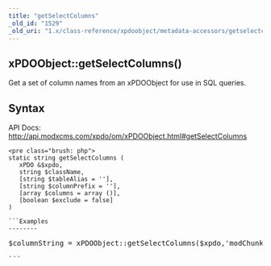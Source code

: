 ```yaml
---
title: "getSelectColumns"
_old_id: "1529"
_old_uri: "1.x/class-reference/xpdoobject/metadata-accessors/getselectcolumns"
---
```


xPDOObject::getSelectColumns()
------------------------------

Get a set of column names from an xPDOObject for use in SQL queries.

Syntax
------

API Docs: <http://api.modxcms.com/xpdo/om/xPDOObject.html#getSelectColumns>

```
<pre class="brush: php">
static string getSelectColumns (
   xPDO &$xpdo,
   string $className,
   [string $tableAlias = ''],
   [string $columnPrefix = ''],
   [array $columns = array ()],
   [boolean $exclude = false]
)

```Examples
--------

```
<pre class="brush: php">
$columnString = xPDOObject::getSelectColumns($xpdo,'modChunk');

```